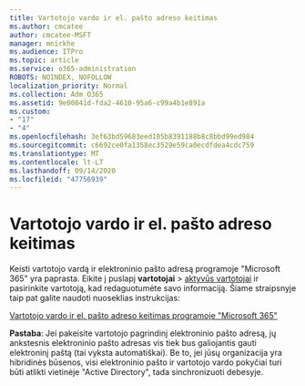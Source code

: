 ```yaml
---
title: Vartotojo vardo ir el. pašto adreso keitimas
ms.author: cmcatee
author: cmcatee-MSFT
manager: mnirkhe
ms.audience: ITPro
ms.topic: article
ms.service: o365-administration
ROBOTS: NOINDEX, NOFOLLOW
localization_priority: Normal
ms.collection: Adm_O365
ms.assetid: 9e00841d-fda2-4610-95a6-c99a4b1e891a
ms.custom:
- "17"
- "4"
ms.openlocfilehash: 3ef63bd59683eed105b8391188b8c8bbd99ed984
ms.sourcegitcommit: c6692ce0fa1358ec3529e59ca0ecdfdea4cdc759
ms.translationtype: MT
ms.contentlocale: lt-LT
ms.lasthandoff: 09/14/2020
ms.locfileid: "47756939"
---
```

# <a name="change-a-users-name-and-email-address"></a>Vartotojo vardo ir el. pašto adreso keitimas

Keisti vartotojo vardą ir elektroninio pašto adresą programoje "Microsoft 365" yra paprasta. Eikite į puslapį **vartotojai** \> [aktyvūs vartotojai](https://go.microsoft.com/fwlink/p/?linkid=834822) ir pasirinkite vartotoją, kad redaguotumėte savo informaciją. Šiame straipsnyje taip pat galite naudoti nuoseklias instrukcijas:
  
[Vartotojo vardo ir el. pašto adreso keitimas programoje "Microsoft 365"](https://docs.microsoft.com/microsoft-365/admin/add-users/change-a-user-name-and-email-address)
  
 **Pastaba**: Jei pakeisite vartotojo pagrindinį elektroninio pašto adresą, jų ankstesnis elektroninio pašto adresas vis tiek bus galiojantis gauti elektroninį paštą (tai vyksta automatiškai). Be to, jei jūsų organizacija yra hibridinės būsenos, visi elektroninio pašto ir vartotojo vardo pokyčiai turi būti atlikti vietinėje "Active Directory", tada sinchronizuoti debesyje.
